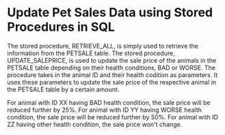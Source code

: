 # Update Pet Sales Data using Stored Procedures in SQL

The stored procedure, RETRIEVE_ALL, is simply used to retrieve the information from the PETSALE table.
The stored procedure, UPDATE_SALEPRICE, is used to update the sale price of the animals in the PETSALE table depending on their health conditions, BAD or WORSE. The procedure takes in the animal ID and their health codition as parameters. It uses these parameters to update the sale price of the respective animal in the PETSALE table by a certain amount.

For animal with ID XX having BAD health condition, the sale price will be reduced further by 25%.
For animal with ID YY having WORSE health condition, the sale price will be reduced further by 50%.
For animal with ID ZZ having other health condition, the sale price won't change.
